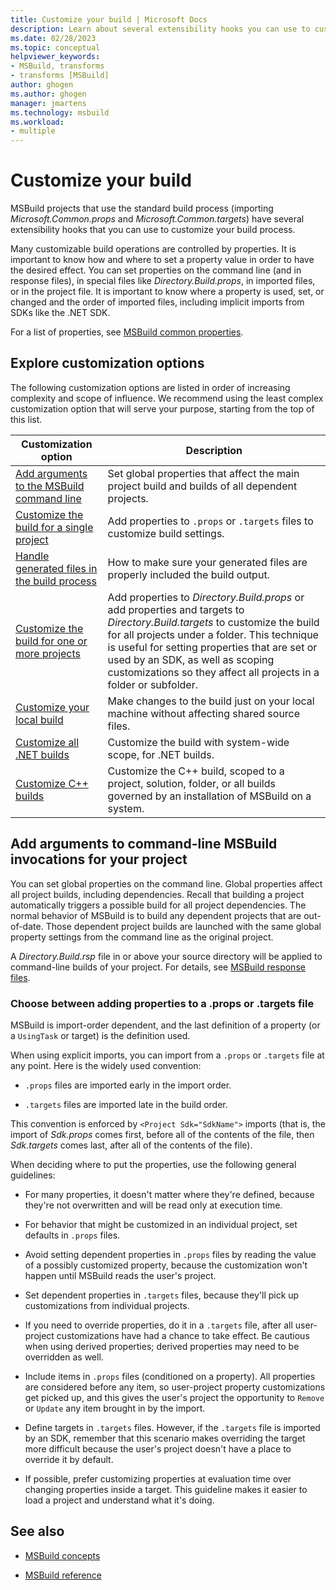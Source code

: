 ```yaml
---
title: Customize your build | Microsoft Docs
description: Learn about several extensibility hooks you can use to customize MSBuild projects that use the standard build process. 
ms.date: 02/28/2023
ms.topic: conceptual
helpviewer_keywords:
- MSBuild, transforms
- transforms [MSBuild]
author: ghogen
ms.author: ghogen
manager: jmartens
ms.technology: msbuild
ms.workload:
- multiple
---
```

# Customize your build

MSBuild projects that use the standard build process (importing *Microsoft.Common.props* and *Microsoft.Common.targets*) have several extensibility hooks that you can use to customize your build process.

Many customizable build operations are controlled by properties. It is important to know how and where to set a property value in order to have the desired effect. You can set properties on the command line (and in response files), in special files like *Directory.Build.props*, in imported files, or in the project file. It is important to know where a property is used, set, or changed and the order of imported files, including implicit imports from SDKs like the .NET SDK.

For a list of properties, see [MSBuild common properties](./common-msbuild-project-properties.md).

## Explore customization options

The following customization options are listed in order of increasing complexity and scope of influence. We recommend using the least complex customization option that will serve your purpose, starting from the top of this list.

| Customization option | Description |
| - | - |
| [Add arguments to the MSBuild command line](#add-arguments-to-command-line-msbuild-invocations-for-your-project) | Set global properties that affect the main project build and builds of all dependent projects. |
| [Customize the build for a single project](#choose-between-adding-properties-to-a-props-or-targets-file) | Add properties to `.props` or `.targets` files to customize build settings. |
| [Handle generated files in the build process](customize-builds-for-generated-files.md) | How to make sure your generated files are properly included the build output. |
| [Customize the build for one or more projects](customize-by-directory.md) | Add properties to *Directory.Build.props* or add properties and targets to *Directory.Build.targets* to customize the build for all projects under a folder. This technique is useful for setting properties that are set or used by an SDK, as well as scoping customizations so they affect all projects in a folder or subfolder. |
| [Customize your local build](customize-your-local-build.md) | Make changes to the build just on your local machine without affecting shared source files. |
| [Customize all .NET builds](customize-net-builds.md)| Customize the build with system-wide scope, for .NET builds. |
| [Customize C++ builds](customize-cpp-builds.md) | Customize the C++ build, scoped to a project, solution, folder, or all builds governed by an installation of MSBuild on a system. |

## Add arguments to command-line MSBuild invocations for your project

You can set global properties on the command line. Global properties affect all project builds, including dependencies. Recall that building a project automatically triggers a possible build for all project dependencies. The normal behavior of MSBuild is to build any dependent projects that are out-of-date. Those dependent project builds are launched with the same global property settings from the command line as the original project.

A *Directory.Build.rsp* file in or above your source directory will be applied to command-line builds of your project. For details, see [MSBuild response files](../msbuild/msbuild-response-files.md#directorybuildrsp).

### Choose between adding properties to a .props or .targets file

MSBuild is import-order dependent, and the last definition of a property (or a `UsingTask` or target) is the definition used.

When using explicit imports, you can import from a `.props` or `.targets` file at any point. Here is the widely used convention:

- `.props` files are imported early in the import order.

- `.targets`  files are imported late in the build order.

This convention is enforced by `<Project Sdk="SdkName">` imports (that is, the import of *Sdk.props* comes first, before all of the contents of the file, then *Sdk.targets* comes last, after all of the contents of the file).

When deciding where to put the properties, use the following general guidelines:

- For many properties, it doesn't matter where they're defined, because they're not overwritten and will be read only at execution time.

- For behavior that might be customized in an individual project, set defaults in `.props` files.

- Avoid setting dependent properties in `.props` files by reading the value of a possibly customized property, because the customization won't happen until MSBuild reads the user's project.

- Set dependent properties in `.targets` files, because they'll pick up customizations from individual projects.

- If you need to override properties, do it in a `.targets` file, after all user-project customizations have had a chance to take effect. Be cautious when using derived properties; derived properties may need to be overridden as well.

- Include items in `.props` files (conditioned on a property). All properties are considered before any item, so user-project property customizations get picked up, and this gives the user's project the opportunity to `Remove` or `Update` any item brought in by the import.

- Define targets in `.targets` files. However, if the `.targets` file is imported by an SDK, remember that this scenario makes overriding the target more difficult because the user's project doesn't have a place to override it by default.

- If possible, prefer customizing properties at evaluation time over changing properties inside a target. This guideline makes it easier to load a project and understand what it's doing.

## See also

- [MSBuild concepts](../msbuild/msbuild-concepts.md)

- [MSBuild reference](../msbuild/msbuild-reference.md)
